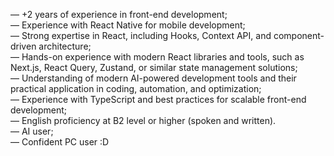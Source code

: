 — +2 years of experience in front-end development;  
— Experience with React Native for mobile development;  
— Strong expertise in React, including Hooks, Context API, and component-
driven architecture;  
— Hands-on experience with modern React libraries and tools, such as Next.js,
React Query, Zustand, or similar state management solutions;  
— Understanding of modern AI-powered development tools and their practical
application in coding, automation, and optimization;  
— Experience with TypeScript and best practices for scalable front-end
development;  
— English proficiency at B2 level or higher (spoken and written).  
— AI user;  
— Confident PC user :D